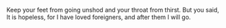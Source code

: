 Keep your feet from going unshod and your throat from thirst. But you said, It is hopeless, for I have loved foreigners, and after them I will go.

